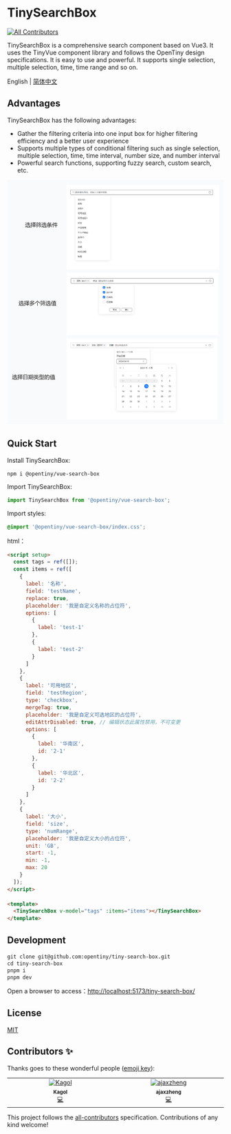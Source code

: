 # TinySearchBox
<!-- ALL-CONTRIBUTORS-BADGE:START - Do not remove or modify this section -->
[![All Contributors](https://img.shields.io/badge/all_contributors-2-orange.svg?style=flat-square)](#contributors-)
<!-- ALL-CONTRIBUTORS-BADGE:END -->

TinySearchBox is a comprehensive search component based on Vue3. It uses the TinyVue component library and follows the OpenTiny design specifications. It is easy to use and powerful. It supports single selection, multiple selection, time, time range and so on.

English | [简体中文](README.zh-CN.md)

## Advantages

TinySearchBox has the following advantages:

- Gather the filtering criteria into one input box for higher filtering efficiency and a better user experience
- Supports multiple types of conditional filtering such as single selection, multiple selection, time, time interval, number size, and number interval
- Powerful search functions, supporting fuzzy search, custom search, etc.

![TinySearchBox](TinySearchBox.png)

## Quick Start

Install TinySearchBox:

```shell
npm i @opentiny/vue-search-box
```

Import TinySearchBox:

```javascript
import TinySearchBox from '@opentiny/vue-search-box';
```

Import styles:

```css
@import '@opentiny/vue-search-box/index.css';
```

html：

```html
<script setup>
  const tags = ref([]);
  const items = ref([
    {
      label: '名称',
      field: 'testName',
      replace: true,
      placeholder: '我是自定义名称的占位符',
      options: [
        {
          label: 'test-1'
        },
        {
          label: 'test-2'
        }
      ]
    },
    {
      label: '可用地区',
      field: 'testRegion',
      type: 'checkbox',
      mergeTag: true,
      placeholder: '我是自定义可选地区的占位符',
      editAttrDisabled: true, // 编辑状态此属性禁用，不可变更
      options: [
        {
          label: '华南区',
          id: '2-1'
        },
        {
          label: '华北区',
          id: '2-2'
        }
      ]
    },
    {
      label: '大小',
      field: 'size',
      type: 'numRange',
      placeholder: '我是自定义大小的占位符',
      unit: 'GB',
      start: -1,
      min: -1,
      max: 20
    }
  ]);
</script>

<template>
  <TinySearchBox v-model="tags" :items="items"></TinySearchBox>
</template>
```

## Development

```shell
git clone git@github.com:opentiny/tiny-search-box.git
cd tiny-search-box
pnpm i
pnpm dev
```

Open a browser to access：[http://localhost:5173/tiny-search-box/](http://localhost:5173/tiny-search-box/)

## License

[MIT](LICENSE)

## Contributors ✨

Thanks goes to these wonderful people ([emoji key](https://allcontributors.org/docs/en/emoji-key)):

<!-- ALL-CONTRIBUTORS-LIST:START - Do not remove or modify this section -->
<!-- prettier-ignore-start -->
<!-- markdownlint-disable -->
<table>
  <tbody>
    <tr>
      <td align="center" valign="top" width="14.28%"><a href="https://kagol.github.io/blogs"><img src="https://avatars.githubusercontent.com/u/9566362?v=4?s=100" width="100px;" alt="Kagol"/><br /><sub><b>Kagol</b></sub></a><br /><a href="https://github.com/opentiny/tiny-search-box/commits?author=kagol" title="Code">💻</a></td>
      <td align="center" valign="top" width="14.28%"><a href="https://github.com/zzcr"><img src="https://avatars.githubusercontent.com/u/18521562?v=4?s=100" width="100px;" alt="ajaxzheng"/><br /><sub><b>ajaxzheng</b></sub></a><br /><a href="https://github.com/opentiny/tiny-search-box/commits?author=zzcr" title="Code">💻</a></td>
    </tr>
  </tbody>
</table>

<!-- markdownlint-restore -->
<!-- prettier-ignore-end -->

<!-- ALL-CONTRIBUTORS-LIST:END -->

This project follows the [all-contributors](https://github.com/all-contributors/all-contributors) specification. Contributions of any kind welcome!